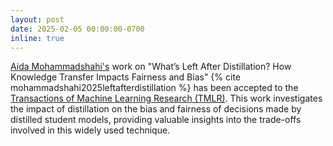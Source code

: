 ```yaml
---
layout: post
date: 2025-02-05 00:00:00-0700
inline: true
---
```

[Aida Mohammadshahi's](/labmembers/) work on "What’s Left After Distillation? How Knowledge Transfer Impacts Fairness and Bias" {% cite mohammadshahi2025leftafterdistillation %} has been accepted to the [Transactions of Machine Learning Research (TMLR)](https://jmlr.org/tmlr/). This work investigates the impact of distillation on the bias and fairness of decisions made by distilled student models, providing valuable insights into the trade-offs involved in this widely used technique.